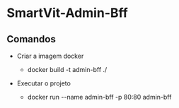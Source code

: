 # SmartVit-Admin-Bff

## Comandos

* Criar a imagem docker
  * docker build -t admin-bff ./

* Executar o projeto
  * docker run --name admin-bff -p 80:80 admin-bff